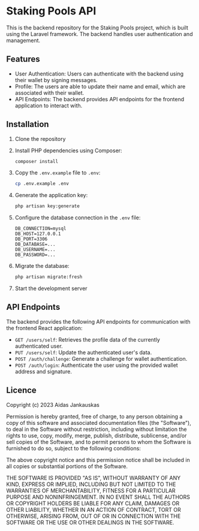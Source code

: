 # Staking Pools API

This is the backend repository for the Staking Pools project, which is built using the Laravel framework. The backend handles user authentication and management.

## Features

- User Authentication: Users can authenticate with the backend using their wallet by signing messages.
- Profile: The users are able to update their name and email, which are associated with their wallet.
- API Endpoints: The backend provides API endpoints for the frontend application to interact with.

## Installation

1. Clone the repository

2. Install PHP dependencies using Composer:

   ```bash
   composer install
   ```

3. Copy the `.env.example` file to `.env`:

   ```bash
   cp .env.example .env
   ```

4. Generate the application key:

   ```bash
   php artisan key:generate
   ```

5. Configure the database connection in the `.env` file:

   ```
   DB_CONNECTION=mysql
   DB_HOST=127.0.0.1
   DB_PORT=3306
   DB_DATABASE=...
   DB_USERNAME=...
   DB_PASSWORD=...
   ```

6. Migrate the database:

   ```bash
   php artisan migrate:fresh
   ```

7. Start the development server


## API Endpoints

The backend provides the following API endpoints for communication with the frontend React application:

- `GET /users/self`: Retrieves the profile data of the currently authenticated user.
- `PUT /users/self`: Update the authenticated user's data.
- `POST /auth/challenge`: Generate a challenge for wallet authentication.
- `POST /auth/login`: Authenticate the user using the provided wallet address and signature.

## Licence

Copyright (c) 2023 Aidas Jankauskas

Permission is hereby granted, free of charge, to any person obtaining a copy
of this software and associated documentation files (the "Software"), to deal
in the Software without restriction, including without limitation the rights
to use, copy, modify, merge, publish, distribute, sublicense, and/or sell
copies of the Software, and to permit persons to whom the Software is
furnished to do so, subject to the following conditions:

The above copyright notice and this permission notice shall be included in all
copies or substantial portions of the Software.

THE SOFTWARE IS PROVIDED "AS IS", WITHOUT WARRANTY OF ANY KIND, EXPRESS OR
IMPLIED, INCLUDING BUT NOT LIMITED TO THE WARRANTIES OF MERCHANTABILITY,
FITNESS FOR A PARTICULAR PURPOSE AND NONINFRINGEMENT. IN NO EVENT SHALL THE
AUTHORS OR COPYRIGHT HOLDERS BE LIABLE FOR ANY CLAIM, DAMAGES OR OTHER
LIABILITY, WHETHER IN AN ACTION OF CONTRACT, TORT OR OTHERWISE, ARISING FROM,
OUT OF OR IN CONNECTION WITH THE SOFTWARE OR THE USE OR OTHER DEALINGS IN THE
SOFTWARE.
